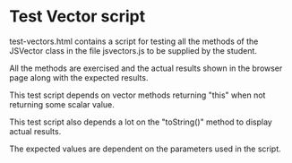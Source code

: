 # Test Vector script

test-vectors.html contains a script for testing all the methods of the JSVector class in the file jsvectors.js to be supplied by the student.

All the methods are exercised and the actual results shown in the browser page along with the expected results.

This test script depends on vector methods returning "this" when not returning some scalar value.

This test script also depends a lot on the "toString()" method to display actual results.

The expected values are dependent on the parameters used in the script.
